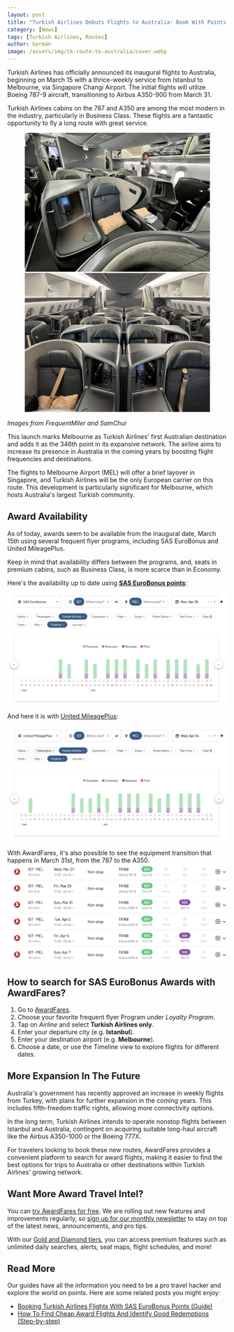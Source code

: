 ```yaml
---
layout: post
title: "Turkish Airlines Debuts Flights to Australia: Book With Points (2024)"
category: [News]
tags: [Turkish Airlines, Routes]
author: Germán
image: /assets/img/tk-route-to-australia/cover.webp
---
```


Turkish Airlines has officially announced its inaugural flights to Australia, beginning on March 15 with a thrice-weekly service from Istanbul to Melbourne, via Singapore Changi Airport. The initial flights will utilize Boeing 787-9 aircraft, transitioning to Airbus A350-900 from March 31.

Turkish Airlines cabins on the 787 and A350 are among the most modern in the industry, particularly in Business Class. These flights are a fantastic opportunity to fly a long route with great service.

<figure>
<img src="../assets/img/tk-route-to-australia/tk-787-biz.webp" />
<img src="../assets/img/tk-route-to-australia/tk-a350-biz.webp" />
</figure>

*Images from FrequentMiler and SamChui*

This launch marks Melbourne as Turkish Airlines' first Australian destination and adds it as the 346th point in its expansive network. The airline aims to increase its presence in Australia in the coming years by boosting flight frequencies and destinations.

The flights to Melbourne Airport (MEL) will offer a brief layover in Singapore, and Turkish Airlines will be the only European carrier on this route. This development is particularly significant for Melbourne, which hosts Australia's largest Turkish community.

## Award Availability

As of today, awards seem to be available from the inaugural date, March 15th using several frequent flyer programs, including SAS EuroBonus and United MileagePlus.

Keep in mind that availability differs between the programs, and, seats in premium cabins, such as Business Class, is more scarce than in Economy.

Here's the availability up to date using [**SAS EuroBonus points**](https://awardfares.com/search?IST.MEL.2024-03-15;a:TK;o:duration;so:a;z:sas):

<img src="../assets/img/tk-route-to-australia/tk-australia-eurobonus.webp" alt="Turkish airlines new route to Australia: Availability with SAS EuroBonus points." class="noborder"/>

And here it is with [United MileagePlus](https://awardfares.com/search?IST.MEL.2024-03-15;a:TK;o:duration;so:a;z:united):

<img src="../assets/img/tk-route-to-australia/tk-australia-united.webp" alt="Turkish airlines new route to Australia: Availability with United MileagePlus miles." class="noborder"/>

With AwardFares, it's also possible to see the equipment transition that happens in March 31st, from the 787 to the A350.
<img src="../assets/img/tk-route-to-australia/tk-change.webp" alt="Turkish airlines new route to Australia with the 787 and the A350." class="noborder"/>

## How to search for SAS EuroBonus Awards with AwardFares?

1. Go to [AwardFares](https://awardfares.com/signup).
2. Choose your favorite frequent flyer Program under *Loyalty Program*.
3. Tap on *Airline* and select **Turkish Airlines only**.
4. Enter your departure city (e.g. **Istanbul**).
5. Enter your destination airport (e.g. **Melbourne**).
6. Choose a date, or use the Timeline view to explore flights for different dates.

## More Expansion In The Future

Australia's government has recently approved an increase in weekly flights from Turkey, with plans for further expansion in the coming years. This includes fifth-freedom traffic rights, allowing more connectivity options.

In the long term, Turkish Airlines intends to operate nonstop flights between Istanbul and Australia, contingent on acquiring suitable long-haul aircraft like the Airbus A350-1000 or the Boeing 777X.

For travelers looking to book these new routes, AwardFares provides a convenient platform to search for award flights, making it easier to find the best options for trips to Australia or other destinations within Turkish Airlines' growing network.

## Want More Award Travel Intel?

You can [try AwardFares for free](https://awardfares.com/). We are rolling out new features and improvements regularly, so [sign up for our monthly newsletter](https://awardfares.com/newsletter) to stay on top of the latest news, announcements, and pro tips.

With our [Gold and Diamond tiers](https://awardfares.com/pricing), you can access premium features such as unlimited daily searches, alerts, seat maps, flight schedules, and more!

## Read More

Our guides have all the information you need to be a pro travel hacker and explore the world on points. Here are some related posts you might enjoy:

- [Booking Turkish Airlines Flights With SAS EuroBonus Points (Guide)](https://blog.awardfares.com/turkish-with-eurobonus/)
- [How To Find Cheap Award Flights And Identify Good Redemptions (Step-by-step)](https://blog.awardfares.com/how-to-find-cheap-award-flights/)
